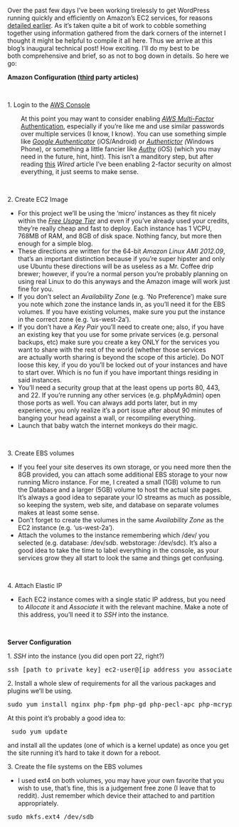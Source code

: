 <div class="kcite-section" kcite-section-id="388">
  <p>
    Over the past few days I&#8217;ve been working tirelessly to get WordPress running quickly and efficiently on Amazon&#8217;s EC2 services, for reasons <a title="Home, Sweet Home" href="http://www.nickrobison.com/2013/01/03/home-sweet-home-3/">detailed earlier</a>. As it&#8217;s taken quite a bit of work to cobble something together using information gathered from the dark corners of the internet I thought it might be helpful to compile it all here. Thus we arrive at this blog&#8217;s inaugural technical post! How exciting. I&#8217;ll do my best to be both comprehensive and brief, so as not to bog down in details. So here we go:
  </p>
  
  <p>
    <strong>Amazon Configuration (<a title="Wordpress on Amazon EC2 - Stephen White" href="http://stephen-white.blogspot.com/2012/05/how-to-set-up-wordpress-on-amazon-ec2_31.html" target="_blank">third</a> party articles)</strong>
  </p>
  
  <p>
    &nbsp;
  </p>
  
  <p>
    1. Login to the <a title="AWS Console" href="https://console.aws.amazon.com" target="_blank">AWS Console</a>
  </p>
  
  <p style="padding-left: 30px;">
    At this point you may want to consider enabling <i><a title="AWS MFA" href="http://aws.amazon.com/mfa/" target="_blank">AWS Multi-Factor</a></i><a title="AWS MFA" href="http://aws.amazon.com/mfa/" target="_blank"> Authentication</a>, especially if you&#8217;re like me and use similar passwords over multiple services (I know, I know). You can use something simple like <em><a title="Google Authenticator" href="http://support.google.com/accounts/bin/answer.py?hl=en&answer=1066447" target="_blank">Google Authenticator</a> </em>(iOS/Android) or <em><a title="Athenticator" href="http://www.windowsphone.com/en-us/store/app/authenticator/021dd79f-0598-e011-986b-78e7d1fa76f8" target="_blank">Authentictor</a> (</em>Windows Phone), or something a little fancier like <em><a title="Authy" href="https://www.authy.com/" target="_blank">Authy</a> </em>(iOS) (which you may need in the future, hint, hint). This isn&#8217;t a manditory step, but after reading <a title="Wired" href="http://www.wired.com/gadgetlab/2012/08/apple-amazon-mat-honan-hacking/" target="_blank">this</a> <em>Wired</em> article I&#8217;ve been enabling 2-factor security on almost everything, it just seems to make sense.
  </p>
  
  <p>
    &nbsp;
  </p>
  
  <p>
    2. Create EC2 Image
  </p>
  
  <ul>
    <li>
      For this project we&#8217;ll be using the &#8216;micro&#8217; instances as they fit nicely within the <em><a title="Free is always better" href="http://aws.amazon.com/free/" target="_blank">Free Usage Tier</a> </em>and even if you&#8217;ve already used your credits, they&#8217;re really cheap and fast to deploy. Each instance has 1 VCPU, 768MB of RAM, and 8GB of disk space. Nothing fancy, but more then enough for a simple blog.
    </li>
    <li>
      These directions are written for the 64-bit <em>Amazon Linux AMI 2012.09</em>, that&#8217;s an important distinction because if you&#8217;re super hipster and only use Ubuntu these directions will be as useless as a Mr. Coffee drip brewer; however, if you&#8217;re a normal person you&#8217;re probably planning on using real Linux to do this anyways and the Amazon image will work just fine for you.
    </li>
    <li>
      If you don&#8217;t select an <em>Availability Zone </em>(e.g. &#8216;No Preference&#8217;) make sure you note which zone the instance lands in, as you&#8217;ll need it for the EBS volumes. If you have existing volumes, make sure you put the instance in the correct zone (e.g. &#8216;us-west-2a&#8217;).
    </li>
    <li>
      If you don&#8217;t have a <em>Key Pair</em><em> </em>you&#8217;ll need to create one; also, if you have an existing key that you use for some private services (e.g. personal backups, etc) make sure you create a key ONLY for the services you want to share with the rest of the world (whether those services are actually worth sharing is beyond the scope of this article). Do NOT loose this key, if you do you&#8217;ll be locked out of your instances and have to start over. Which is no fun if you have important things residing in said instances.
    </li>
    <li>
      You&#8217;ll need a security group that at the least opens up ports 80, 443, and 22. If you&#8217;re running any other services (e.g. phpMyAdmin) open those ports as well. You can always add ports later, but in my experience, you only realize it&#8217;s a port issue after about 90 minutes of banging your head against a wall, or recompiling everything.
    </li>
    <li>
      Launch that baby watch the internet monkeys do their magic.
    </li>
  </ul>
  
  <p>
    &nbsp;
  </p>
  
  <p>
    3. Create EBS volumes
  </p>
  
  <ul>
    <li>
      If you feel your site deserves its own storage, or you need more then the 8GB provided, you can attach some additional EBS storage to your now running Micro instance. For me, I created a small (1GB) volume to run the Database and a larger (5GB) volume to host the actual site pages. It&#8217;s always a good idea to separate your IO streams as much as possible, so keeping the system, web site, and database on separate volumes makes at least some sense.
    </li>
    <li>
      Don&#8217;t forget to create the volumes in the same <i>Availability Zone</i> as the EC2 instance (e.g. &#8216;us-west-2a&#8217;).
    </li>
    <li>
      Attach the volumes to the instance remembering which /dev/ you selected (e.g. database: /dev/sdb. webstorage: /dev/sdc). It&#8217;s also a good idea to take the time to label everything in the console, as your services grow they all start to look the same and things get confusing.
    </li>
  </ul>
  
  <p>
    &nbsp;
  </p>
  
  <p>
    4. Attach Elastic IP
  </p>
  
  <ul>
    <li>
      Each EC2 instance comes with a single static IP address, but you need to <em>Allocate </em>it and <em>Associate</em> it with the relevant machine. Make a note of this address, you&#8217;ll need it to <em>SSH</em> into the instance.
    </li>
  </ul>
  
  <p>
    &nbsp;
  </p>
  
  <p>
    <strong>Server Configuration</strong>
  </p>
  
  <p>
    1. <em>SSH</em> into the instance (you did open port 22, right?)
  </p>
  
  <pre lang="bash">ssh [path to private key] ec2-user@[ip address you associated with the instance]</pre>
  
  <p>
    2. Install a whole slew of requirements for all the various packages and plugins we&#8217;ll be using.
  </p>
  
  <pre lang="bash">sudo yum install nginx php-fpm php-gd php-pecl-apc php-mcrypt libmcrypt php-cli php-pecl-memcached php-pecl-memcached memcached php-mysql mysql-server php-mbstring php-xmlrpc</pre>
  
  <p>
    At this point it&#8217;s probably a good idea to:
  </p>
  
  <pre lang="bash"> sudo yum update</pre>
  
  <p>
    and install all the updates (one of which is a kernel update) as once you get the site running it&#8217;s hard to take it down for a reboot.
  </p>
  
  <p>
    3. Create the file systems on the EBS volumes
  </p>
  
  <ul>
    <li>
      <span style="line-height: 15px;">I used ext4 on both volumes, you may have your own favorite that you wish to use, that&#8217;s fine, this is a judgement free zone (I leave that to reddit). Just remember which device their attached to and partition appropriately. </span>
    </li>
  </ul>
  
  <pre lang="bash">sudo mkfs.ext4 /dev/sdb</pre>
  
  <!-- kcite active, but no citations found -->
</div>

<!-- kcite-section 388 -->